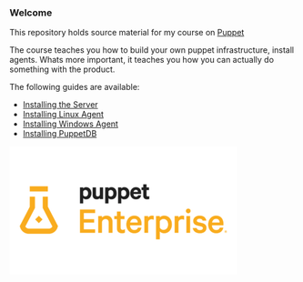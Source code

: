 ### Welcome

This repository holds source material for my course on [Puppet](https://puppet.com)

The course teaches you how to build your own puppet infrastructure, install agents.
Whats more important, it teaches you how you can actually do something with the product.

The following guides are available:

* [Installing the Server](/Guides/InstallingServer.md)
* [Installing Linux Agent](/Guides/InstallLin.md)
* [Installing Windows Agent](/Guides/InstallWin.md)
* [Installing PuppetDB](/Guides/InstallingPuppetDB.md)

![logo](/images/logo.png)